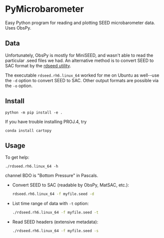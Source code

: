 # PyMicrobarometer

Easy Python program for reading and plotting SEED microbarometer data.
Uses ObsPy.

## Data

Unfortunately, ObsPy is mostly for MiniSEED, and wasn't able to read
the particular .seed files we had. An alternative method is to convert
SEED to SAC format by the [rdseed
utility](http://ds.iris.edu/ds/nodes/dmc/software/downloads/rdseed/).

The executable `rdseed.rh6.linux_64` worked for me on Ubuntu as
well--use the `-d` option to convert SEED to SAC. Other output formats
are possible via the `-o` option.

## Install

    python -m pip install -e .

If you have trouble installing PROJ.4, try

    conda install cartopy


## Usage

To get help:

    ./rdseed.rh6.linux_64 -h

channel BDO is "Bottom Pressure" in Pascals.

* Convert SEED to SAC (readable by ObsPy, MatSAC, etc.):
  ```sh
  rdseed.rh6.linux_64 -f myfile.seed -d
  ```
* List time range of data with `-t` option:
  ```sh
  ./rdseed.rh6.linux_64 -f myfile.seed -t
  ```
* Read SEED headers (extensive metadata):
  ```sh
  ./rdseed.rh6.linux_64 -f myfile.seed -s
  ```
